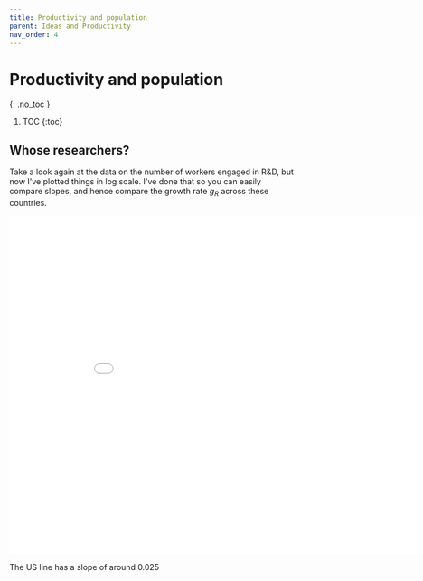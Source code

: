 ```yaml
---
title: Productivity and population
parent: Ideas and Productivity
nav_order: 4
---
```


# Productivity and population
{: .no_toc }

1. TOC 
{:toc}


## Whose researchers?
Take a look again at the data on the number of workers engaged in R&D, but now I've plotted things in log scale. I've done that so you can easily compare slopes, and hence compare the growth rate $g_R$ across these countries.

<iframe width="900" height="600" frameborder="0" scrolling="no" src="//plotly.com/~dvollrath/101.embed"></iframe>

The US line has a slope of around 0.025